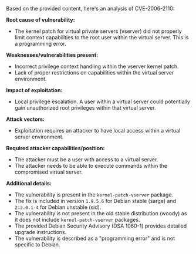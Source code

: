 Based on the provided content, here's an analysis of CVE-2006-2110:

**Root cause of vulnerability:**
- The kernel patch for virtual private servers (vserver) did not properly limit context capabilities to the root user within the virtual server. This is a programming error.

**Weaknesses/vulnerabilities present:**
- Incorrect privilege context handling within the vserver kernel patch.
- Lack of proper restrictions on capabilities within the virtual server environment.

**Impact of exploitation:**
- Local privilege escalation. A user within a virtual server could potentially gain unauthorized root privileges within that virtual server.

**Attack vectors:**
- Exploitation requires an attacker to have local access within a virtual server environment.

**Required attacker capabilities/position:**
- The attacker must be a user with access to a virtual server.
- The attacker needs to be able to execute commands within the compromised virtual server.

**Additional details:**
- The vulnerability is present in the `kernel-patch-vserver` package.
- The fix is included in version `1.9.5.6` for Debian stable (sarge) and `2:2.0.1-4` for Debian unstable (sid).
- The vulnerability is not present in the old stable distribution (woody) as it does not include `kernel-patch-vserver` packages.
- The provided Debian Security Advisory (DSA 1060-1) provides detailed upgrade instructions.
- The vulnerability is described as a "programming error" and is not specific to Debian.